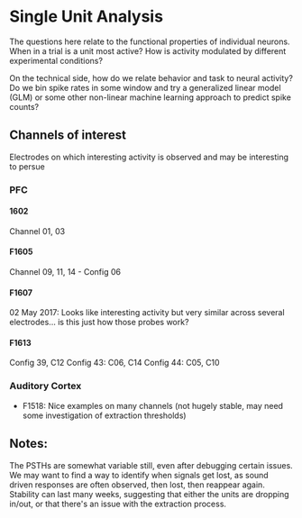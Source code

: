 # Single Unit Analysis

The questions here relate to the functional properties of individual neurons. When in a trial is a unit most active? How is activity modulated by different experimental conditions? 

On the technical side, how do we relate behavior and task to neural activity? Do we bin spike rates in some window and try a generalized linear model (GLM) or some other non-linear machine learning approach to predict spike counts?


## Channels of interest

Electrodes on which interesting activity is observed and may be interesting to persue

### PFC

#### 1602
Channel 01, 03

#### F1605
Channel 09, 11, 14 - Config 06

#### F1607
02 May 2017: Looks like interesting activity but very similar across several electrodes... is this just how those probes work?


#### F1613

Config 39, C12
Config 43: C06, C14
Config 44: C05, C10



### Auditory Cortex

* F1518: Nice examples on many channels (not hugely stable, may need some investigation of extraction thresholds)


## Notes:

The PSTHs are somewhat variable still, even after debugging certain issues. We may want to find a way to identify when signals get lost, as sound driven responses are often observed, then lost, then reappear again. Stability can last many weeks, suggesting that either the units are dropping in/out, or that there's an issue with the extraction process.

